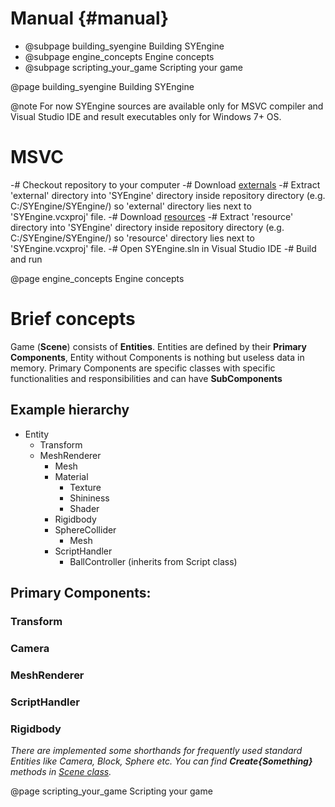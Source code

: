 Manual {#manual}
======

- @subpage building_syengine Building SYEngine
- @subpage engine_concepts Engine concepts
- @subpage scripting_your_game Scripting your game


@page building_syengine Building SYEngine

@note
    For now SYEngine sources are available only for MSVC compiler and Visual Studio IDE and result executables only for Windows 7+ OS.

# MSVC
-# Checkout repository to your computer
-# Download [externals](http://devwesp.com/download/external.zip)
    -# Extract 'external' directory into 'SYEngine' directory inside repository directory (e.g. C:/SYEngine/SYEngine/) so 'external' directory lies next to 'SYEngine.vcxproj' file.
-# Download [resources](http://devwesp.com/download/resource.zip)
    -# Extract 'resource' directory into 'SYEngine' directory inside repository directory (e.g. C:/SYEngine/SYEngine/) so 'resource' directory lies next to 'SYEngine.vcxproj' file.
-# Open SYEngine.sln in Visual Studio IDE
-# Build and run



@page engine_concepts Engine concepts
# Brief concepts
Game (**Scene**) consists of **Entities**.
Entities are defined by their **Primary Components**, Entity without Components is nothing but useless data in memory.
Primary Components are specific classes with specific functionalities and responsibilities and can have **SubComponents**

## Example hierarchy
- Entity
    - Transform
    - MeshRenderer
        - Mesh
        - Material
            - Texture
            - Shininess
            - Shader
        - Rigidbody
        - SphereCollider
            - Mesh
        - ScriptHandler
            - BallController (inherits from Script class)

## Primary Components:
### Transform
### Camera
### MeshRenderer
### ScriptHandler
### Rigidbody

*There are implemented some shorthands for frequently used standard Entities like Camera, Block, Sphere etc. You can find **Create{Something}** methods in [Scene class](docs/auto/html/class_s_y_e_1_1_scene.html).*

@page scripting_your_game Scripting your game
